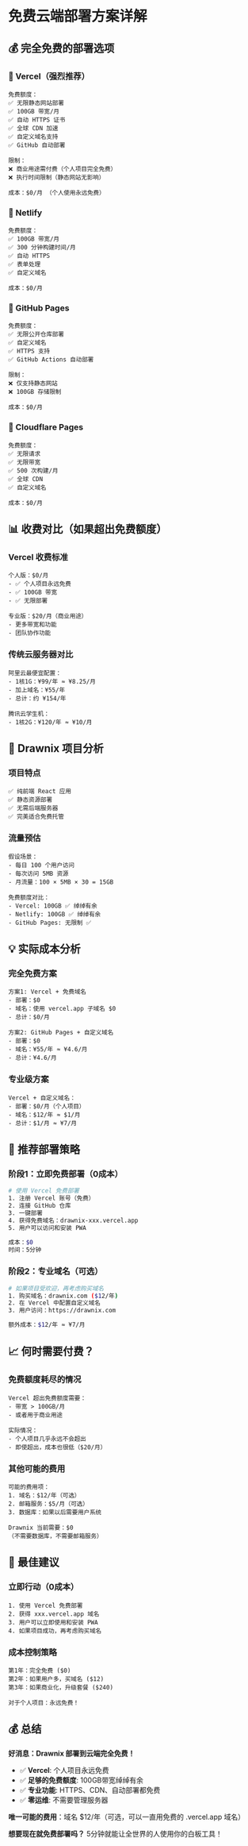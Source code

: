 # 免费云端部署方案详解

## 💰 完全免费的部署选项

### 🚀 Vercel（强烈推荐）
```
免费额度：
✅ 无限静态网站部署
✅ 100GB 带宽/月
✅ 自动 HTTPS 证书
✅ 全球 CDN 加速
✅ 自定义域名支持
✅ GitHub 自动部署

限制：
❌ 商业用途需付费（个人项目完全免费）
❌ 执行时间限制（静态网站无影响）

成本：$0/月 （个人使用永远免费）
```

### 🎯 Netlify
```
免费额度：
✅ 100GB 带宽/月
✅ 300 分钟构建时间/月
✅ 自动 HTTPS
✅ 表单处理
✅ 自定义域名

成本：$0/月
```

### 📱 GitHub Pages
```
免费额度：
✅ 无限公开仓库部署
✅ 自定义域名
✅ HTTPS 支持
✅ GitHub Actions 自动部署

限制：
❌ 仅支持静态网站
❌ 100GB 存储限制

成本：$0/月
```

### 🌟 Cloudflare Pages
```
免费额度：
✅ 无限请求
✅ 无限带宽
✅ 500 次构建/月
✅ 全球 CDN
✅ 自定义域名

成本：$0/月
```

## 📊 收费对比（如果超出免费额度）

### Vercel 收费标准
```
个人版：$0/月
- ✅ 个人项目永远免费
- ✅ 100GB 带宽
- ✅ 无限部署

专业版：$20/月（商业用途）
- 更多带宽和功能
- 团队协作功能
```

### 传统云服务器对比
```
阿里云最便宜配置：
- 1核1G：¥99/年 ≈ ¥8.25/月
- 加上域名：¥55/年
- 总计：约 ¥154/年

腾讯云学生机：
- 1核2G：¥120/年 ≈ ¥10/月
```

## 🎯 Drawnix 项目分析

### 项目特点
```
✅ 纯前端 React 应用
✅ 静态资源部署
✅ 无需后端服务器
✅ 完美适合免费托管
```

### 流量预估
```
假设场景：
- 每日 100 个用户访问
- 每次访问 5MB 资源
- 月流量：100 × 5MB × 30 = 15GB

免费额度对比：
- Vercel: 100GB ✅ 绰绰有余
- Netlify: 100GB ✅ 绰绰有余  
- GitHub Pages: 无限制 ✅
```

## 💡 实际成本分析

### 完全免费方案
```
方案1: Vercel + 免费域名
- 部署：$0
- 域名：使用 vercel.app 子域名 $0
- 总计：$0/月

方案2: GitHub Pages + 自定义域名
- 部署：$0
- 域名：¥55/年 ≈ ¥4.6/月
- 总计：¥4.6/月
```

### 专业级方案
```
Vercel + 自定义域名：
- 部署：$0/月（个人项目）
- 域名：$12/年 ≈ $1/月
- 总计：$1/月 ≈ ¥7/月
```

## 🚀 推荐部署策略

### 阶段1：立即免费部署（0成本）
```bash
# 使用 Vercel 免费部署
1. 注册 Vercel 账号（免费）
2. 连接 GitHub 仓库
3. 一键部署
4. 获得免费域名：drawnix-xxx.vercel.app
5. 用户可以访问和安装 PWA

成本：$0
时间：5分钟
```

### 阶段2：专业域名（可选）
```bash
# 如果项目受欢迎，再考虑购买域名
1. 购买域名：drawnix.com ($12/年)
2. 在 Vercel 中配置自定义域名
3. 用户访问：https://drawnix.com

额外成本：$12/年 ≈ ¥7/月
```

## 📈 何时需要付费？

### 免费额度耗尽的情况
```
Vercel 超出免费额度需要：
- 带宽 > 100GB/月
- 或者用于商业用途

实际情况：
- 个人项目几乎永远不会超出
- 即使超出，成本也很低（$20/月）
```

### 其他可能的费用
```
可能的费用项：
1. 域名：$12/年（可选）
2. 邮箱服务：$5/月（可选）
3. 数据库：如果以后需要用户系统

Drawnix 当前需要：$0
（不需要数据库，不需要邮箱服务）
```

## 🎯 最佳建议

### 立即行动（0成本）
```
1. 使用 Vercel 免费部署
2. 获得 xxx.vercel.app 域名
3. 用户可以立即使用和安装 PWA
4. 如果项目成功，再考虑购买域名
```

### 成本控制策略
```
第1年：完全免费 ($0)
第2年：如果用户多，买域名 ($12)
第3年：如果商业化，升级套餐 ($240)

对于个人项目：永远免费！
```

## 💰 总结

**好消息：Drawnix 部署到云端完全免费！**

- ✅ **Vercel**: 个人项目永远免费
- ✅ **足够的免费额度**: 100GB带宽绰绰有余
- ✅ **专业功能**: HTTPS、CDN、自动部署都免费
- ✅ **零运维**: 不需要管理服务器

**唯一可能的费用**：域名 $12/年（可选，可以一直用免费的 .vercel.app 域名）

**想要现在就免费部署吗？** 5分钟就能让全世界的人使用你的白板工具！
